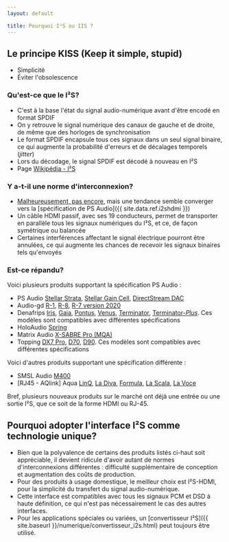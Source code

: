 ```yaml
---
layout: default

title: Pourquoi I²S ou IIS ?
---
```


<div class="container">

## Le principe KISS (Keep it simple, stupid)

* Simplicité
* Éviter l'obsolescence

### Qu'est-ce que le I²S?

* C'est à la base l'état du signal audio-numérique avant d'être encodé en format SPDIF
* On y retrouve le signal numérique des canaux de gauche et de droite, de même que des
  horloges de synchronisation
* Le format SPDIF encapsule tous ces signaux dans un seul signal binaire, ce qui augmente
  la probabilité d'erreurs et de décalages temporels (*jitter*)
* Lors du décodage, le signal SPDIF est décodé à nouveau en I²S
* Page [Wikipédia - I²S](https://fr.wikipedia.org/wiki/I2S)

### Y a-t-il une norme d'interconnexion?

* [Malheureusement, pas encore](https://forum.psaudio.com/t/is-i2s-standard/15088),
  mais une tendance semble converger vers la [spécification de PS Audio]({{ site.data.ref.i2shdmi }})
* Un câble HDMI passif, avec ses 19 conducteurs, permet de transporter en parallèle tous
  les signaux numériques du I²S, et ce, de façon symétrique ou balancée
* Certaines interférences affectant le signal électrique pourront être annulées, ce qui
  augmente les chances de recevoir les signaux binaires tels qu'envoyés

### Est-ce répandu?

Voici plusieurs produits supportant la spécification PS Audio :

* PS Audio
  [Stellar Strata](https://www.psaudio.com/products/stellar-strata/),
  [Stellar Gain Cell](https://www.psaudio.com/products/stellar-gain-cell/),
  [DirectStream DAC](https://www.psaudio.com/products/directstream-dac/)
* Audio-gd
  [R-1](http://www.audio-gd.com/R2R/R1/R1EN.htm),
  [R-8](http://www.audio-gd.com/R2R/R8/R8EN.htm),
  [R-7 version 2020](http://www.audio-gd.com/R2R/R720/R720EN.htm)
* Denafrips
  [Iris](https://www.denafrips.com/iris),
  [Gaia](https://www.denafrips.com/gaia),
  [Pontus](https://www.denafrips.com/pontus),
  [Venus](https://www.denafrips.com/venus),
  [Terminator](https://www.denafrips.com/terminator),
  [Terminator-*Plus*](https://www.denafrips.com/terminator-plus).
  Ces modèles sont compatibles avec différentes spécifications
* HoloAudio
  [Spring](https://www.stereophile.com/content/holoaudio-spring-kitsun%C3%A9-tuned-edition-level-3-da-processor)
* Matrix Audio
  [X-SABRE Pro (MQA)](https://www.matrix-digi.com/en/products/319.html)
* Topping
  [DX7 Pro](http://www.tpdz.net/productinfo/398244.html),
  [D70](http://www.tpdz.net/productinfo/398283.html),
  [D90](http://www.tpdz.net/productinfo/398270.html).
  Ces modèles sont compatibles avec différentes spécifications

Voici d'autres produits supportant une spécification différente :
* SMSL Audio
  [M400](https://www.smsl-audio.com/portal/product/detail/id/547.html)
* [RJ45 - AQlink] Aqua
  [LinQ](https://www.aquahifi.com/linq.html),
  [La Diva](https://www.aquahifi.com/la_divacd.html),
  [Formula](https://www.aquahifi.com/formula.html),
  [La Scala](https://www.aquahifi.com/la_scala.html),
  [La Voce](https://www.aquahifi.com/la_voce.html)

Bref, plusieurs nouveaux produits sur le marché ont déjà une entrée ou une sortie I²S,
que ce soit de la forme HDMI ou RJ-45.

## Pourquoi adopter l'interface I²S comme technologie unique?

* Bien que la polyvalence de certains des produits listés ci-haut soit appréciable,
  il devient ridicule d'avoir autant de normes d'interconnexions différentes :
  difficulté supplémentaire de conception et augmentation des coûts de production.
* Pour des produits à usage domestique, le meilleur choix est I²S-HDMI, pour la
  simplicité du transfert du signal audio-numérique.
* Cette interface est compatibles avec tous les signaux PCM et DSD à haute définition,
  ce qui n'est pas nécessairement le cas des autres interfaces.
* Pour les applications spéciales ou variées, un
  [convertisseur I²S]({{ site.baseurl }}/numerique/convertisseur_i2s.html)
  peut toujours être utilisé.

</div>
